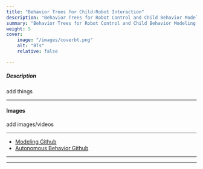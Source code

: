 ```yaml
---
title: "Behavior Trees for Child-Robot Interaction" 
description: "Behavior Trees for Robot Control and Child Behavior Modeling." 
summary: "Behavior Trees for Robot Control and Child Behavior Modeling."
weight: 5 
cover:
    image: "/images/coverbt.png"
    alt: "BTs"
    relative: false

---
```


##### Description
add things

---

#### Images
add images/videos

---

+ [Modeling Github](https://github.com/shareresearchteam/infant_simulation_behavior_trees)
+ [Autonomous Behavior Github]()

---


---